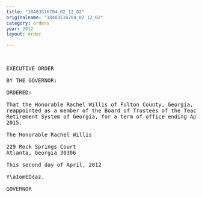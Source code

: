 ```yaml
---
title: "18483516704_02_12_02"
originalname: "18483516704_02_12_02"
category: orders
year: 2012
layout: order

---
```

<pre>
 

EXECUTIVE ORDER

BY THE GOVERNOR:

ORDERED:

That the Honorable Rachel Willis of Fulton County, Georgia, is
reappointed as a member of the Board of Trustees of the Teachers
Retirement System of Georgia, for a term of office ending April 1,
2015.

The Honorable Rachel Willis

229 Rock Springs Court
Atlanta, Georgia 30306

This second day of April, 2012

Y\aIomED¢az.

GOVERNOR

</pre>
